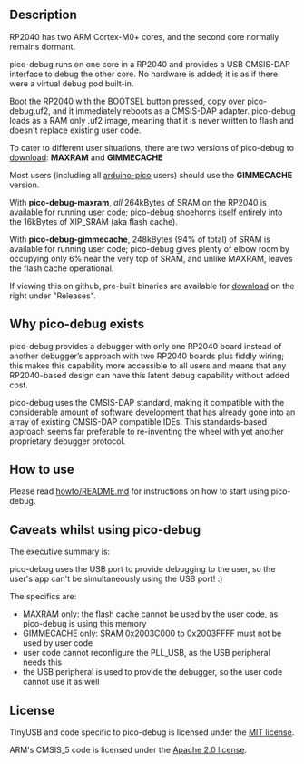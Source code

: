 ## Description

RP2040 has two ARM Cortex-M0+ cores, and the second core normally remains dormant.

pico-debug runs on one core in a RP2040 and provides a USB CMSIS-DAP interface to debug the other core.  No hardware is added; it is as if there were a virtual debug pod built-in.

Boot the RP2040 with the BOOTSEL button pressed, copy over pico-debug.uf2, and it immediately reboots as a CMSIS-DAP adapter.  pico-debug loads as a RAM only .uf2 image, meaning that it is never written to flash and doesn't replace existing user code.

To cater to different user situations, there are two versions of pico-debug to [download](https://github.com/majbthrd/pico-debug/releases): **MAXRAM** and **GIMMECACHE**

Most users (including all [arduino-pico](https://github.com/earlephilhower/arduino-pico) users) should use the **GIMMECACHE** version.

With **pico-debug-maxram**, *all* 264kBytes of SRAM on the RP2040 is available for running user code; pico-debug shoehorns itself entirely into the 16kBytes of XIP_SRAM (aka flash cache).

With **pico-debug-gimmecache**, 248kBytes (94% of total) of SRAM is available for running user code; pico-debug gives plenty of elbow room by occupying only 6% near the very top of SRAM, and unlike MAXRAM, leaves the flash cache operational.

If viewing this on github, pre-built binaries are available for [download](https://github.com/majbthrd/pico-debug/releases) on the right under "Releases".

## Why pico-debug exists

pico-debug provides a debugger with only one RP2040 board instead of another debugger’s approach with two RP2040 boards plus fiddly wiring; this makes this capability more accessible to all users and means that any RP2040-based design can have this latent debug capability without added cost.

pico-debug uses the CMSIS-DAP standard, making it compatible with the considerable amount of software development that has already gone into an array of existing CMSIS-DAP compatible IDEs.  This standards-based approach seems far preferable to re-inventing the wheel with yet another proprietary debugger protocol.

## How to use

Please read [howto/README.md](howto/README.md) for instructions on how to start using pico-debug.

## Caveats whilst using pico-debug

The executive summary is:

pico-debug uses the USB port to provide debugging to the user, so the user's app can't be simultaneously using the USB port! :)

The specifics are:

- MAXRAM only: the flash cache cannot be used by the user code, as pico-debug is using this memory
- GIMMECACHE only: SRAM 0x2003C000 to 0x2003FFFF must not be used by user code
- user code cannot reconfigure the PLL_USB, as the USB peripheral needs this
- the USB peripheral is used to provide the debugger, so the user code cannot use it as well

## License

TinyUSB and code specific to pico-debug is licensed under the [MIT license](https://opensource.org/licenses/MIT).

ARM's CMSIS_5 code is licensed under the [Apache 2.0 license](https://opensource.org/licenses/Apache-2.0).

